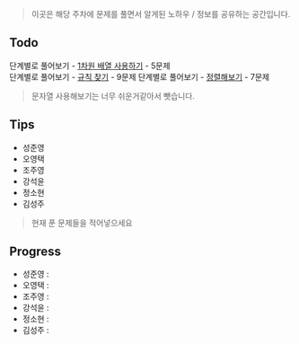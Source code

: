 > 이곳은 해당 주차에 문제를 풀면서 알게된 노하우 / 정보를 공유하는 공간입니다.
 
 ## Todo
 
 단계별로 풀어보기 - [1차원 배열 사용하기](https://www.acmicpc.net/step/6) - 5문제  
 단계별로 풀어보기 - [규칙 찾기](https://www.acmicpc.net/step/8) - 9문제
 단계별로 풀어보기 - [정렬해보기](https://www.acmicpc.net/step/9) - 7문제  
 
 > 문자열 사용해보기는 너무 쉬운거같아서 뺏습니다.
 
 ## Tips
 
 - 성준영
 - 오영택 
 - 조주영
 - 강석윤
 - 정소현
 - 김성주
 
 
 > 현재 푼 문제들을 적어넣으세요
 
 ## Progress
 
 
 - 성준영 : 
 - 오영택 : 
 - 조주영 : 
 - 강석윤 :
 - 정소현 :
 - 김성주 : 
